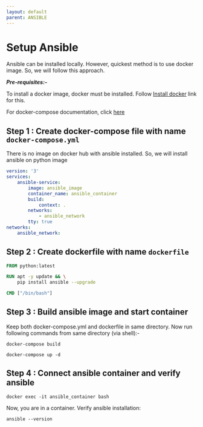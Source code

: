 ```yaml
---
layout: default
parent: ANSIBLE
---
```

# Setup Ansible

Ansible can be installed locally. However, quickest method is to use docker image. So, we will follow this approach.

***Pre-requisites:-***

To install a docker image, docker must be installed. Follow [Install docker](../docker/install_docker) link for this.

For docker-compose documentation, click [here](https://docs.docker.com/compose/)

## Step 1 : Create docker-compose file with name `docker-compose.yml`

There is no image on docker hub with ansible installed. So, we will install ansible on python image

```yml
version: '3'
services:
    ansible-service:
        image: ansible_image
        container_name: ansible_container
        build:
            context: .
        networks:
            - ansible_network
        tty: true
networks:
    ansible_network:
```

## Step 2 : Create dockerfile with name `dockerfile`

```dockerfile
FROM python:latest

RUN apt -y update && \
    pip install ansible --upgrade

CMD ["/bin/bash"]
```

## Step 3 : Build ansible image and start container

Keep both docker-compose.yml and dockerfile in same directory. Now run following commands from same directory (via shell):-

```shell
docker-compose build
```

```shell
docker-compose up -d
```

## Step 4 : Connect ansible container and verify ansible

```shell
docker exec -it ansible_container bash
```

Now, you are in a container. Verify ansible installation:

```shell
ansible --version
```
